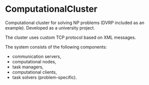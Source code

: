 # ComputationalCluster
Computational cluster for solving NP problems (DVRP included as an example). Developed as a university project.

The cluster uses custom TCP protocol based on XML messages.

The system consists of the following components:
- communication servers,
- computational nodes,
- task managers,
- computational clients,
- task solvers (problem-specific).
